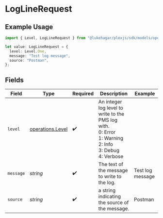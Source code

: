 # LogLineRequest

## Example Usage

```typescript
import { Level, LogLineRequest } from "@lukehagar/plexjs/sdk/models/operations";

let value: LogLineRequest = {
  level: Level.One,
  message: "Test log message",
  source: "Postman",
};
```

## Fields

| Field                                                                                                         | Type                                                                                                          | Required                                                                                                      | Description                                                                                                   | Example                                                                                                       |
| ------------------------------------------------------------------------------------------------------------- | ------------------------------------------------------------------------------------------------------------- | ------------------------------------------------------------------------------------------------------------- | ------------------------------------------------------------------------------------------------------------- | ------------------------------------------------------------------------------------------------------------- |
| `level`                                                                                                       | [operations.Level](../../../sdk/models/operations/level.md)                                                   | :heavy_check_mark:                                                                                            | An integer log level to write to the PMS log with.  <br/>0: Error  <br/>1: Warning  <br/>2: Info  <br/>3: Debug  <br/>4: Verbose<br/> |                                                                                                               |
| `message`                                                                                                     | *string*                                                                                                      | :heavy_check_mark:                                                                                            | The text of the message to write to the log.                                                                  | Test log message                                                                                              |
| `source`                                                                                                      | *string*                                                                                                      | :heavy_check_mark:                                                                                            | a string indicating the source of the message.                                                                | Postman                                                                                                       |